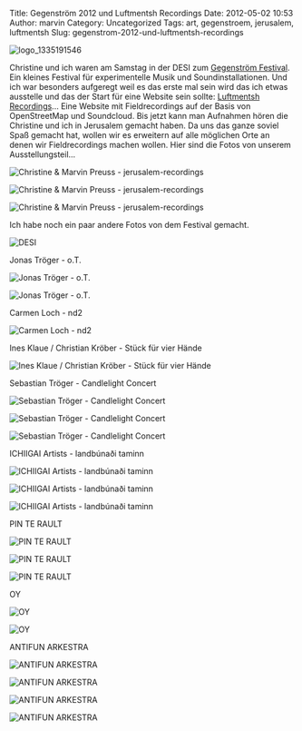 Title: Gegenström 2012 und Luftmentsh Recordings
Date: 2012-05-02 10:53
Author: marvin
Category: Uncategorized
Tags: art, gegenstroem, jerusalem, luftmentsh
Slug: gegenstrom-2012-und-luftmentsh-recordings

![logo_1335191546]({static}/images/logo_1335191546.gif)

Christine und ich waren am Samstag in der DESI zum [Gegenström
Festival](http://xn--gegenstrm-77a.de/). Ein kleines Festival für
experimentelle Musik und Soundinstallationen. Und ich war besonders
aufgeregt weil es das erste mal sein wird das ich etwas ausstelle und
das der Start für eine Website sein sollte: [Luftmentsh
Recordings](http://recordings.luftmentsh.org)... Eine Website mit
Fieldrecordings auf der Basis von OpenStreetMap und Soundcloud. Bis
jetzt kann man Aufnahmen hören die Christine und ich in Jerusalem
gemacht haben. Da uns das ganze soviel Spaß gemacht hat, wollen wir es
erweitern auf alle möglichen Orte an denen wir Fieldrecordings machen
wollen. Hier sind die Fotos von unserem Ausstellungsteil...

![Christine & Marvin Preuss - jerusalem-recordings]({static}/images/6985018154_dac4835095_b.jpg)

![Christine & Marvin Preuss - jerusalem-recordings]({static}/images/6985018544_af732a35ae_b.jpg)

![Christine & Marvin Preuss - jerusalem-recordings]({static}/images/7131102839_c0d91a40dc_b.jpg)

Ich habe noch ein paar andere Fotos von dem Festival gemacht.

![DESI]({static}/images/7131096439_be7e3359b7_b.jpg)

Jonas Tröger - o.T.

![Jonas Tröger - o.T.]({static}/images/6985024690_80744d0c59_b.jpg)

![Jonas Tröger - o.T.]({static}/images/7131108465_0a3dc1a05c_b.jpg)

Carmen Loch - nd2

![Carmen Loch - nd2]({static}/images/7131096619_ce14d59e04_b.jpg)

Ines Klaue / Christian Kröber - Stück für vier Hände

![Ines Klaue / Christian Kröber - Stück für vier Hände]({static}/images/7131101263_f431398b2f_b.jpg)

Sebastian Tröger - Candlelight Concert

![Sebastian Tröger - Candlelight Concert]({static}/images/6985050374_3fcfdd5f6e_b.jpg)

![Sebastian Tröger - Candlelight Concert]({static}/images/7131134269_0d66a399fc_b.jpg)

![Sebastian Tröger - Candlelight Concert]({static}/images/7131134637_4cff3a8ac0_b.jpg)

ICHIIGAI Artists - landbúnaði taminn

![ICHIIGAI Artists - landbúnaði taminn]({static}/images/6985034896_dbc234d1be_b.jpg)

![ICHIIGAI Artists - landbúnaði taminn]({static}/images/7131118823_e8164b8012_b.jpg)

![ICHIIGAI Artists - landbúnaði taminn]({static}/images/6985035624_363f837c63_b.jpg)

PIN TE RAULT

![PIN TE RAULT]({static}/images/6985031360_3fd0ace8fc_b.jpg)

![PIN TE RAULT]({static}/images/7131113827_010e67e20e_b.jpg)

![PIN TE RAULT]({static}/images/6985030994_01bbc3224d_b.jpg)

OY

![OY]({static}/images/6985029204_3b6ea12a11_b.jpg)

![OY]({static}/images/7131113251_6377b8ed8f_b.jpg)

ANTIFUN ARKESTRA

![ANTIFUN ARKESTRA]({static}/images/6985006134_7c32225888_b.jpg)

![ANTIFUN ARKESTRA]({static}/images/7131090185_acfbc7b7e1_b.jpg)

![ANTIFUN ARKESTRA]({static}/images/7131090645_0331da8422_b.jpg)

![ANTIFUN ARKESTRA]({static}/images/6985007614_3c3915a073_b.jpg)

